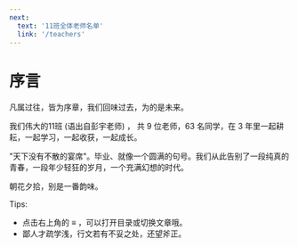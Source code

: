 ```yaml
---
next: 
  text: '11班全体老师名单'
  link: '/teachers'
---
```

# 序言

凡属过往，皆为序章，我们回味过去，为的是未来。

我们伟大的11班 (语出自彭宇老师) ， 共 9 位老师，63 名同学，在 3 年里一起耕耘，一起学习，一起收获，一起成长。

"天下没有不散的宴席"。毕业、就像一个圆满的句号。我们从此告别了一段纯真的青春，一段年少轻狂的岁月，一个充满幻想的时代。

朝花夕拾，别是一番韵味。


Tips: 

- 点击右上角的 **≡** ，可以打开目录或切换文章哦。
- 鄙人才疏学浅，行文若有不妥之处，还望斧正。
